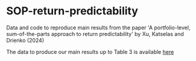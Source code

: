 # SOP-return-predictability
Data and code to reproduce main results from the paper 'A portfolio-level, sum-of-the-parts approach to return predictability' by Xu, Katselas and Drienko (2024)

The data to produce our main results up to Table 3 is available [here](https://github.com/Katselas/SOP-return-predictability/blob/b57fd6fad65ccbcf6a7d46e85848cbc2ec7a39b3/PredictorDataDK_CRSPm.csv)

